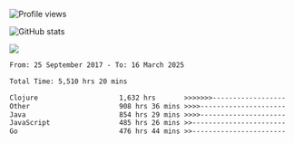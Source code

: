 ![Profile views](https://komarev.com/ghpvc/?username=liuchong)

![GitHub stats](https://github-readme-stats.vercel.app/api?username=liuchong&show_icons=true)

<img src="https://cr-skills-chart-widget.azurewebsites.net/api/api?username=liuchong&skills=Java,JavaScript,Python,Go,Rust,Zig&show-other-skills=true"/>

<!--START_SECTION:waka-->

```txt
From: 25 September 2017 - To: 16 March 2025

Total Time: 5,510 hrs 20 mins

Clojure                    1,632 hrs       >>>>>>>------------------   29.62 %
Other                      908 hrs 36 mins >>>>---------------------   16.49 %
Java                       854 hrs 29 mins >>>>---------------------   15.51 %
JavaScript                 485 hrs 26 mins >>-----------------------   08.81 %
Go                         476 hrs 44 mins >>-----------------------   08.65 %
```

<!--END_SECTION:waka-->
